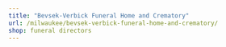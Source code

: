 ```yaml
---
title: "Bevsek-Verbick Funeral Home and Crematory"
url: /milwaukee/bevsek-verbick-funeral-home-and-crematory/
shop: funeral directors
---
```

